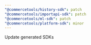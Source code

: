 ```yaml
---
"@commercetools/history-sdk": patch
"@commercetools/importapi-sdk": patch
"@commercetools/ml-sdk": patch
"@commercetools/platform-sdk": minor
---
```


Update generated SDKs
